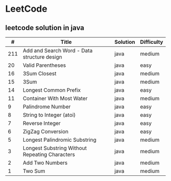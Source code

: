 # LeetCode

leetcode solution in java
--------------

| # | Title | Solution | Difficulty |
|---|-------|----------|------------|
|211|Add and Search Word - Data structure design|java|medium|
|20|Valid Parentheses|java|easy|
|16|3Sum Closest|java|medium|
|15|3Sum|java|medium|
|14|Longest Common Prefix|java|easy|
|11|Container With Most Water|java|medium|
|9|Palindrome Number|java|easy|
|8|String to Integer (atoi)|java|easy|
|7|Reverse Integer|java|easy|
|6|ZigZag Conversion|java|easy|
|5|Longest Palindromic Substring|java|medium|
|3|Longest Substring Without Repeating Characters|java|medium|
|2|Add Two Numbers|java|medium|
|1|Two Sum|java|medium|

